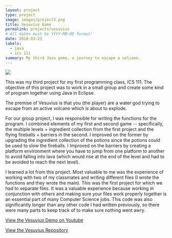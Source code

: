 ```yaml
---
layout: project
type: project
image: images/project3.png
title: Vesuvius Game
permalink: projects/vesuvius
# All dates must be YYYY-MM-DD format!
date: 2018-03-23
labels:
  - java
  - ics 111
summary: My third Java game, a journey to escape a volcano.
---
```


<img class="ui medium right floated rounded image" src="../images/project3b.png">

This was my third project for my first programming class, ICS 111. The objective of this project was to work in a small group and create some kind of program together using Java in Eclipse.

The premise of Vesuvius is that you (the player) are a water god trying to escape from an active volcano which is about to explode. 

For our group project, I was responsible for writing the functions for the program. I combined elements of my first and second game -- specifically, the multiple levels + ingredient collection from the first project and the flying fireballs + barriers in the second. I improved on the former by upgrading the ingredient collection of the potions since the potions could be used to slow the fireballs. I Improved on the barriers by creating a platform environment where you have to jump from one platform to another to avoid falling into lava (which would rise at the end of the level and had to be avoided to reach the next level). 

I learned a lot from this project. Most valuable to me was the experience of working with two of my classmates and writing different files (I wrote the functions and they wrote the main). This was the first project for which we had to separate files. It was a valuable experience because working in conjunction with others and making sure your files work properly together is an essential part of many Computer Science jobs. This code was also significantly longer than any other code I had written previously, so there were many parts to keep track of to make sure nothing went awry.

<a href="https://www.youtube.com/watch?v=UZcx7qcs3dQ&t=2s"><i class="large github icon"></i>View the Vesuvius Demo on Youtube</a>

<a href="https://github.com/s-rathyen/sidhes-labyrinth"><i class="large github icon"></i>View the Vesuvius Repository</a>

